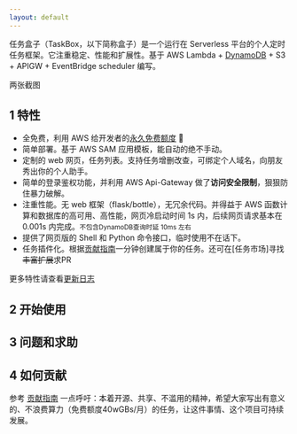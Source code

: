 ```yaml
---
layout: default
---
```


任务盒子（TaskBox，以下简称盒子）是一个运行在 Serverless 平台的个人定时任务框架。它注重稳定、性能和扩展性。基于 AWS Lambda + [DynamoDB][2] + S3 + APIGW + EventBridge scheduler 编写。

两张截图

## 1 特性

- 全免费，利用 AWS 给开发者的[永久免费额度](https://aws.amazon.com/cn/free/) 🎉
- 简单部署。基于 AWS SAM 应用模板，能自动的绝不手动。
- 定制的 web 网页，任务列表。支持任务增删改查，可绑定个人域名，向朋友秀出你的个人助手。
- 简单的登录鉴权功能，并利用 AWS Api-Gateway 做了**访问安全限制**，狠狠防住暴力破解。
- 注重性能。无 web 框架（flask/bottle），无冗余代码。并得益于 AWS 函数计算和数据库的高可用、高性能，网页冷启动时间 1s 内，后续网页请求基本在 0.001s 内完成。<small>不包含DynamoDB查询时延 10ms 左右</small>
- 提供了网页版的 Shell 和 Python 命令接口，临时使用不在话下。
- 任务插件化。根据[贡献指南](./contribute)一分钟创建属于你的任务。还可在[任务市场]寻找~~丰富扩展~~求PR

更多特性请查看[更新日志](./release_note)

## 2 开始使用


## 3 问题和求助

## 4 如何贡献
参考 [贡献指南](./contribute)
一点呼吁：本着开源、共享、不滥用的精神，希望大家写出有意义的、不浪费算力（免费额度40wGBs/月）的任务，让这件事情、这个项目可持续发展。



[2]: https://docs.amazonaws.cn/amazondynamodb/latest/developerguide/Introduction.html 'DynamoDB介绍'
